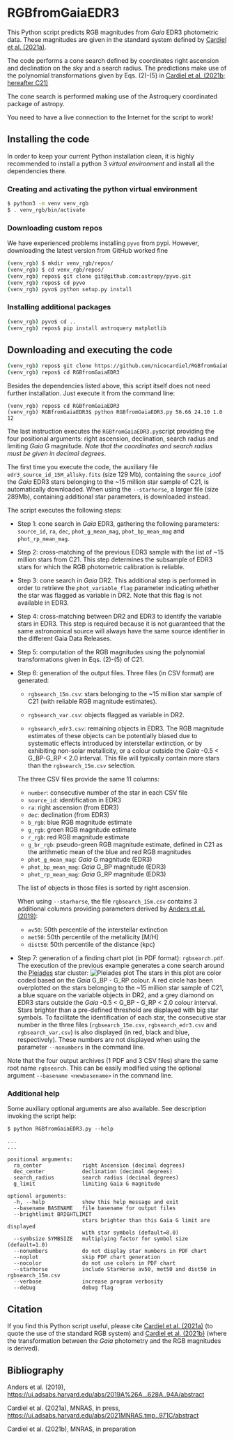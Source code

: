 # RGBfromGaiaEDR3

This Python script predicts RGB magnitudes from *Gaia* EDR3 
photometric data. These magnitudes are given in the standard system defined by
[Cardiel et al. (2021a)](#1).

The code performs a cone search defined by coordinates 
right ascension and declination on the sky and a search radius. The 
predictions make use of the polynomial transformations given by Eqs. (2)-(5)
in [Cardiel et al. (2021b; hereafter C21)](#2)

The cone search is performed making use of the Astroquery coordinated 
package of astropy. 

You need to have a live connection to the Internet for 
the script to work!

## Installing the code

In order to keep your current Python installation clean, it is highly recommended to install a python 3 
*virtual environment* and install all the dependencies there.

### Creating and activating the python virtual environment

```bash
$ python3 -m venv venv_rgb
$ . venv_rgb/bin/activate
```

### Downloading custom repos

We have experienced problems installing `pyvo` from pypi. However, downloading the latest version from GitHub worked fine

```bash
(venv_rgb) $ mkdir venv_rgb/repos/
(venv_rgb) $ cd venv_rgb/repos/
(venv_rgb) repos$ git clone git@github.com:astropy/pyvo.git
(venv_rgb) repos$ cd pyvo
(venv_rgb) pyvo$ python setup.py install
```

### Installing additional packages

```bash
(venv_rgb) pyvo$ cd ..
(venv_rgb) repos$ pip install astroquery matplotlib
```

## Downloading and executing the code
```bash
(venv_rgb) repos$ git clone https://github.com/nicocardiel/RGBfromGaiaEDR3.git
(venv_rgb) repos$ cd RGBfromGaiaEDR3
```

Besides the dependencies listed above, this script itself does not need further installation. 
Just execute it from the command line:

```buildoutcfg
(venv_rgb) repos$ cd RGBfromGaiaEDR3
(venv_rgb) RGBfromGaiaEDR3$ python RGBfromGaiaEDR3.py 56.66 24.10 1.0 12
```

The last instruction executes the `RGBfromGaiaEDR3.py`script providing the 
four positional arguments: right ascension, declination, search radius and 
limiting *Gaia* G magnitude. *Note that the coordinates and search radius 
must be given in decimal degrees*.

The first time you execute the code, the auxiliary file
`edr3_source_id_15M_allsky.fits` (size 129 Mb), containing the `source_id`of
the *Gaia* EDR3 stars belonging to the ~15 million star sample of C21, is
automatically downloaded. When using the `--starhorse`, a larger file (size
289Mb), containing additional star parameters, is downloaded instead.

The script executes the following steps:

- Step 1: cone search in *Gaia* EDR3, gathering the following parameters: 
  `source_id`, `ra`, `dec`, `phot_g_mean_mag`, `phot_bp_mean_mag` and 
  `phot_rp_mean_mag`.
  
- Step 2: cross-matching of the previous EDR3 sample with the list of ~15 
  million stars from C21. This step determines the 
  subsample of EDR3 stars for which the RGB photometric calibration is 
  reliable.
  
- Step 3: cone search in *Gaia* DR2. This additional step is performed in 
  order to retrieve the `phot_variable_flag` parameter indicating whether 
  the star was flagged as variable in DR2. Note that this flag is not 
  available in EDR3.
  
- Step 4: cross-matching between DR2 and EDR3 to identify the variable 
  stars in EDR3. This step is required because it is not guaranteed that 
  the same astronomical source will always have the same source identifier 
  in the different Gaia Data Releases.
  
- Step 5: computation of the RGB magnitudes using the polynomial 
  transformations given in Eqs. (2)-(5) of C21.

- Step 6: generation of the output files. Three files (in CSV format) are 
  generated: 

    - `rgbsearch_15m.csv`: stars belonging to the ~15 million star sample 
      of C21 (with reliable RGB magnitude estimates).

    - `rgbsearch_var.csv`: objects flagged as variable in DR2.
    
    - `rgbsearch_edr3.csv`: remaining objects in EDR3. The RGB magnitude 
      estimates of these objects can be potentially biased due to 
      systematic effects introduced by interstellar extinction, or by 
      exhibiting non-solar metallicity, or a colour outside the *Gaia* -0.5 < 
      G_BP-G_RP < 2.0 interval. This file will typically contain more stars 
      than the `rgbsearch_15m.csv` selection.
      
  The three CSV files provide the same 11 columns:
  
    - `number`: consecutive number of the star in each CSV file
    - `source_id`: identification in EDR3
    - `ra`: right ascension (from EDR3)
    - `dec`: declination (from EDR3)
    - `b_rgb`: blue RGB magnitude estimate
    - `g_rgb`: green RGB magnitude estimate
    - `r_rgb`: red RGB magnitude estimate
    - `g_br_rgb`: pseudo-green RGB magnitude estimate, defined in C21 as 
      the arithmetic mean of the blue and red RGB magnitudes
    - `phot_g_mean_mag`: *Gaia* G magnitude (EDR3)
    - `phot_bp_mean_mag`: *Gaia* G_BP magnitude (EDR3)
    - `phot_rp_mean_mag`: *Gaia* G_RP magnitude (EDR3)

  The list of objects in those files is sorted by right ascension.

  When using `--starhorse`, the file `rgbsearch_15m.csv` contains 3 additional
  columns providing parameters derived by [Anders et al. (2019)](#3):

    - `av50`: 50th percentile of the interstellar extinction 
    - `met50`: 50th percentile of the metallicity [M/H]
    - `dist50`: 50th percentile of the distance (kpc)

- Step 7: generation of a finding chart plot (in PDF format): `rgbsearch.pdf`. The execution of the previous example generates a cone search around 
  the [Pleiades](https://en.wikipedia.org/wiki/Pleiades) star cluster:
  ![Pleiades plot](http://nartex.hst.ucm.es/~ncl/rgbphot/gaia/pleiades_v2.png)
  The stars in this plot are color coded based on the *Gaia* G_BP - G_RP 
  colour. A red circle has been overplotted on the stars belonging to 
  the ~15 million star sample of C21, a blue square on the variable 
  objects in DR2, and a grey diamond on EDR3 stars outside the *Gaia* 
  -0.5 < G_BP - G_RP < 2.0 colour interval. 
  Stars brighter than a pre-defined threshold are displayed 
  with big star symbols. To facilitate the identification of each star, the
  consecutive star number in the three files (`rgbsearch_15m.csv`,
  `rgbsearch_edr3.csv` and `rgbsearch_var.csv`) is also displayed (in red,
  black and blue, respectively). These numbers are not displayed when using the
  parameter `--nonumbers` in the command line.

Note that the four output archives (1 PDF and 3 CSV files) share the same root
name `rgbsearch`. This can be easily modified using the optional argument
`--basename <newbasename>` in the command line.

### Additional help

Some auxiliary optional arguments are also available. See description 
invoking the script help:

```buildoutcfg
$ python RGBfromGaiaEDR3.py --help

...
...

positional arguments:
  ra_center             right Ascension (decimal degrees)
  dec_center            declination (decimal degrees)
  search_radius         search radius (decimal degrees)
  g_limit               limiting Gaia G magnitude

optional arguments:
  -h, --help            show this help message and exit
  --basename BASENAME   file basename for output files
  --brightlimit BRIGHTLIMIT
                        stars brighter than this Gaia G limit are displayed 
                        with star symbols (default=8.0)
  --symbsize SYMBSIZE   multiplying factor for symbol size (default=1.0)
  --nonumbers           do not display star numbers in PDF chart
  --noplot              skip PDF chart generation
  --nocolor             do not use colors in PDF chart
  --starhorse           include StarHorse av50, met50 and dist50 in rgbsearch_15m.csv
  --verbose             increase program verbosity
  --debug               debug flag
```

## Citation
If you find this Python script useful, please cite [Cardiel et al. (2021a)](#1)
(to quote the use of the standard RGB system)
and [Cardiel et al. (2021b)](#2) (where the transformation between the *Gaia*
photometry and the RGB magnitudes is derived).


## Bibliography

<a id="3">Anders et al. (2019)</a>, https://ui.adsabs.harvard.edu/abs/2019A%26A...628A..94A/abstract

<a id="1">Cardiel et al. (2021a)</a>, MNRAS, in press, https://ui.adsabs.harvard.edu/abs/2021MNRAS.tmp..971C/abstract

<a id="2">Cardiel et al. (2021b)</a>, MNRAS, in preparation
